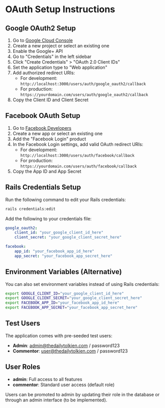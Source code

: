# OAuth Setup Instructions

## Google OAuth2 Setup

1. Go to [Google Cloud Console](https://console.cloud.google.com/)
2. Create a new project or select an existing one
3. Enable the Google+ API
4. Go to "Credentials" in the left sidebar
5. Click "Create Credentials" > "OAuth 2.0 Client IDs"
6. Set the application type to "Web application"
7. Add authorized redirect URIs:
    - For development: `http://localhost:3000/users/auth/google_oauth2/callback`
    - For production: `https://yourdomain.com/users/auth/google_oauth2/callback`
8. Copy the Client ID and Client Secret

## Facebook OAuth Setup

1. Go to [Facebook Developers](https://developers.facebook.com/)
2. Create a new app or select an existing one
3. Add the "Facebook Login" product
4. In the Facebook Login settings, add valid OAuth redirect URIs:
    - For development: `http://localhost:3000/users/auth/facebook/callback`
    - For production: `https://yourdomain.com/users/auth/facebook/callback`
5. Copy the App ID and App Secret

## Rails Credentials Setup

Run the following command to edit your Rails credentials:

```bash
rails credentials:edit
```

Add the following to your credentials file:

```yaml
google_oauth2:
    client_id: "your_google_client_id_here"
    client_secret: "your_google_client_secret_here"

facebook:
    app_id: "your_facebook_app_id_here"
    app_secret: "your_facebook_app_secret_here"
```

## Environment Variables (Alternative)

You can also set environment variables instead of using Rails credentials:

```bash
export GOOGLE_CLIENT_ID="your_google_client_id_here"
export GOOGLE_CLIENT_SECRET="your_google_client_secret_here"
export FACEBOOK_APP_ID="your_facebook_app_id_here"
export FACEBOOK_APP_SECRET="your_facebook_app_secret_here"
```

## Test Users

The application comes with pre-seeded test users:

-   **Admin**: admin@thedailytolkien.com / password123
-   **Commentor**: user@thedailytolkien.com / password123

## User Roles

-   **admin**: Full access to all features
-   **commentor**: Standard user access (default role)

Users can be promoted to admin by updating their role in the database or through an admin interface (to be implemented).
